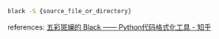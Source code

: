 ```bash
black -S {source_file_or_directory}
```

references: [五彩斑斓的 Black —— Python代码格式化工具 - 知乎](https://zhuanlan.zhihu.com/p/418458450)